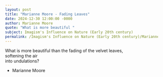 ```yaml
---
layout: post
title: "Marianne Moore - Fading Leaves"
date: 2024-12-30 12:00:00 -0000
author: Marianne Moore
quote: "What is more beautiful "
subject: Imagism's Influence on Nature (Early 20th century)
permalink: /Imagism's Influence on Nature (Early 20th century)/Marianne Moore/Marianne Moore - Fading Leaves
---
```


What is more beautiful 
         than the fading of 
         the velvet leaves,  
         softening the air  
         into undulations?

- Marianne Moore

